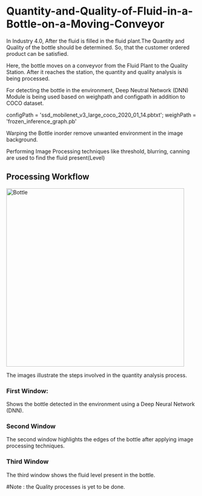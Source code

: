# Quantity-and-Quality-of-Fluid-in-a-Bottle-on-a-Moving-Conveyor

In Industry 4.0, After the fluid is filled in the fluid plant.The Quantity and Quality of the bottle should be determined. So, that the customer ordered product can be satisfied.

Here, the bottle moves on a conveyvor from the Fluid Plant to the Quality Station. After it reaches the station, the quantity and quality analysis is being processed.

For detecting the bottle in the environment, Deep Neutral Network (DNN) Module is being used based on weighpath and configpath in addition to COCO dataset.

configPath = 'ssd_mobilenet_v3_large_coco_2020_01_14.pbtxt';
weighPath = 'frozen_inference_graph.pb'

Warping the Bottle inorder remove unwanted environment in the image background.

Performing Image Processing techniques like threshold, blurring, canning are used to find the fluid present(Level)

## Processing Workflow

<img width="470" alt="Bottle" src="https://github.com/user-attachments/assets/1c5fd97e-f173-41b2-8fc1-d48bd0d34a9c" />


The images illustrate the steps involved in the quantity analysis process. 

### First Window: 
Shows the bottle detected in the environment using a Deep Neural Network (DNN). 
### Second Window
The second window highlights the edges of the bottle after applying image processing techniques. 
### Third Window
The third window shows the fluid level present in the bottle.

#Note : the Quality processes is yet to be done.






